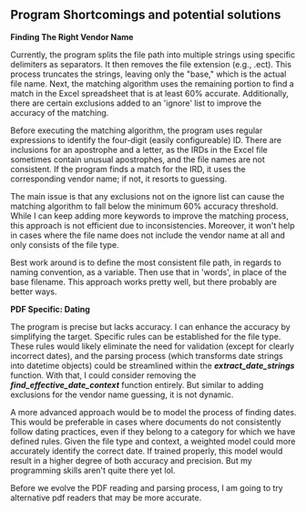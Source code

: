 ## Program Shortcomings and potential solutions

**Finding The Right Vendor Name**

Currently, the program splits the file path into multiple strings using specific delimiters as separators.
It then removes the file extension (e.g., .ect). This process truncates the strings, leaving only the "base," which is the actual file name.
Next, the matching algorithm uses the remaining portion to find a match in the Excel spreadsheet that is at least 60% accurate.
Additionally, there are certain exclusions added to an 'ignore' list to improve the accuracy of the matching.

Before executing the matching algorithm, the program uses regular expressions to identify the four-digit (easily configureable) ID.
There are inclusions for an apostrophe and a letter, as the IRDs in the Excel file sometimes contain unusual apostrophes, and the file names are not consistent.
If the program finds a match for the IRD, it uses the corresponding vendor name; if not, it resorts to guessing.

The main issue is that any exclusions not on the ignore list can cause the matching algorithm to fall below the minimum 60% accuracy threshold.
While I can keep adding more keywords to improve the matching process, this approach is not efficient due to inconsistencies.
Moreover, it won't help in cases where the file name does not include the vendor name at all and only consists of the file type.

Best work around is to define the most consistent file path, in regards to naming convention, as a variable. Then use that in 'words', in place of the base filename. 
This approach works pretty well, but there probably are better ways.


**PDF Specific: Dating**

The program is precise but lacks accuracy. I can enhance the accuracy by simplifying the target.
Specific rules can be established for the file type.
These rules would likely eliminate the need for validation (except for clearly incorrect dates), and the parsing process (which transforms date strings into datetime objects) could be streamlined within the ***extract_date_strings*** function.
With that, I could consider removing the ***find_effective_date_context*** function entirely.
But similar to adding exclusions for the vendor name guessing, it is not dynamic.

A more advanced approach would be to model the process of finding dates.
This would be preferable in cases where documents do not consistently follow dating practices, even if they belong to a category for which we have defined rules.
Given the file type and context, a weighted model could more accurately identify the correct date.
If trained properly, this model would result in a higher degree of both accuracy and precision. But my programming skills aren't quite there yet lol.

Before we evolve the PDF reading and parsing process, I am going to try alternative pdf readers that may be more accurate. 
